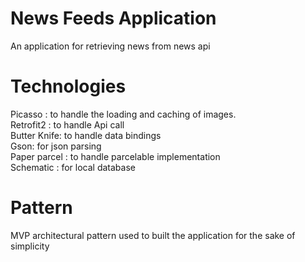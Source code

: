 # News Feeds Application
 An application for retrieving  news from news api

# Technologies
Picasso : to handle the loading and caching of images. <br />
Retrofit2 : to handle Api call <br />
Butter Knife: to handle data bindings <br />
Gson: for json parsing <br />
Paper parcel : to handle parcelable implementation <br />
Schematic : for local database   <br />
# Pattern
 MVP architectural pattern used to built the application for the sake of simplicity
